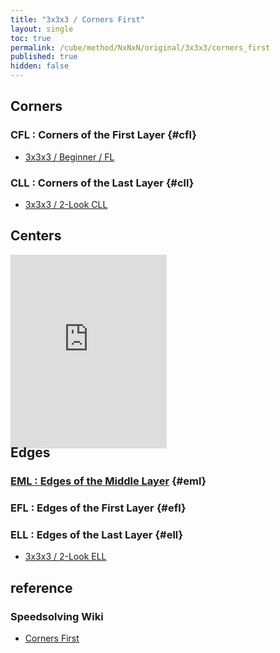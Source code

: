 ```yaml
---
title: "3x3x3 / Corners First"
layout: single
toc: true
permalink: /cube/method/NxNxN/original/3x3x3/corners_first
published: true
hidden: false
---
```


<head>
  <base target="_blank">
  <style>
    .iframe-wrapper {
      overflow      : hidden;
      margin-bottom : -35px;
    }
    iframe {
      width         : 250px;
      height        : 330px;
      margin-top    : -20px;
      border        : none;
    }
  </style>
</head>



## Corners

### CFL : Corners of the First Layer {#cfl}

- [3x3x3 / Beginner / FL](/cube/method/NxNxN/original/3x3x3/beginner#fl)

### CLL : Corners of the Last Layer {#cll}

- [3x3x3 / 2-Look CLL](/cube/method/NxNxN/original/3x3x3/2_look_cll)



## Centers

<div class="iframe-wrapper">
  <iframe
    scrolling="no"
    src="https://ruwix.com/widget/3d/?alg=M2%20E2&colored=U*/cm%20D*/cm%20F%20B%20L%20R&setupmoves=x2%20y2&hover=9&speed=500&flags=canvas"
  ></iframe>
</div>



## Edges

### [EML : Edges of the Middle Layer](/cube/method/NxNxN/original/3x3x3/corners_first/eml) {#eml}

### EFL : Edges of the First Layer {#efl}

### ELL : Edges of the Last Layer {#ell}

- [3x3x3 / 2-Look ELL](/cube/method/NxNxN/original/3x3x3/2_look_ell)



## reference

### Speedsolving Wiki

- [Corners First](https://www.speedsolving.com/wiki/index.php/Corners_First)
